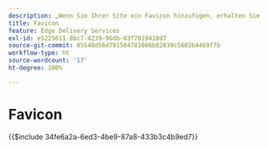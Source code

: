 ```yaml
---
description: „Wenn Sie Ihrer Site ein Favicon hinzufügen, erhalten Sie einen professionellen Einblick in die Browser Ihrer Besucherinnen und Besucher:“
title: Favicon
feature: Edge Delivery Services
exl-id: e5225611-8bc7-4239-96db-83f7819410d7
source-git-commit: 05548d56d791584781606b02839c5602b4469f7b
workflow-type: ht
source-wordcount: '17'
ht-degree: 100%

---
```


# Favicon

{{$include 34fe6a2a-6ed3-4be9-87a8-433b3c4b9ed7}}
